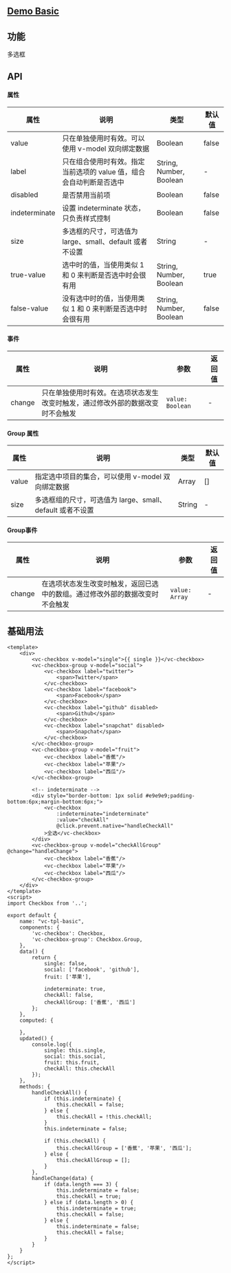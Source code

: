 ## [Demo Basic](https://wya-team.github.io/wya-vc/dist/check-box/basic.html)
## 功能
多选框

## API

#### 属性

属性 | 说明 | 类型 | 默认值
---|---|---|---
value | 只在单独使用时有效。可以使用 v-model 双向绑定数据 | Boolean | false
label | 只在组合使用时有效。指定当前选项的 value 值，组合会自动判断是否选中 | String, Number, Boolean | -
disabled | 是否禁用当前项 | Boolean | false
indeterminate | 设置 indeterminate 状态，只负责样式控制 | Boolean | false
size | 多选框的尺寸，可选值为 large、small、default 或者不设置 | String | -
true-value | 选中时的值，当使用类似 1 和 0 来判断是否选中时会很有用 | String, Number, Boolean | true
false-value | 没有选中时的值，当使用类似 1 和 0 来判断是否选中时会很有用 | String, Number, Boolean | false


#### 事件

属性 | 说明 | 参数 | 返回值
---|---|---|---
change | 只在单独使用时有效。在选项状态发生改变时触发，通过修改外部的数据改变时不会触发 | `value: Boolean` | -


#### Group 属性

属性 | 说明 | 类型 | 默认值
---|---|---|---
value | 指定选中项目的集合，可以使用 v-model 双向绑定数据 | Array | []
size | 多选框组的尺寸，可选值为 large、small、default 或者不设置 | String | -


#### Group事件

属性 | 说明 | 参数 | 返回值
---|---|---|---
change | 在选项状态发生改变时触发，返回已选中的数组。通过修改外部的数据改变时不会触发	 | `value: Array` | -


## 基础用法

```vue
<template>
	<div>
		<vc-checkbox v-model="single">{{ single }}</vc-checkbox>
		<vc-checkbox-group v-model="social">
			<vc-checkbox label="twitter">
				<span>Twitter</span>
			</vc-checkbox>
			<vc-checkbox label="facebook">
				<span>Facebook</span>
			</vc-checkbox>
			<vc-checkbox label="github" disabled>
				<span>Github</span>
			</vc-checkbox>
			<vc-checkbox label="snapchat" disabled>
				<span>Snapchat</span>
			</vc-checkbox>
		</vc-checkbox-group>
		<vc-checkbox-group v-model="fruit">
			<vc-checkbox label="香蕉"/>
			<vc-checkbox label="苹果"/>
			<vc-checkbox label="西瓜"/>
		</vc-checkbox-group>

		<!-- indeterminate -->
		<div style="border-bottom: 1px solid #e9e9e9;padding-bottom:6px;margin-bottom:6px;">
			<vc-checkbox
				:indeterminate="indeterminate"
				:value="checkAll"
				@click.prevent.native="handleCheckAll"
			>全选</vc-checkbox>
		</div>
		<vc-checkbox-group v-model="checkAllGroup" @change="handleChange">
			<vc-checkbox label="香蕉"/>
			<vc-checkbox label="苹果"/>
			<vc-checkbox label="西瓜"/>
		</vc-checkbox-group>
	</div>
</template>
<script>
import Checkbox from '..';

export default {
	name: "vc-tpl-basic",
	components: {
		'vc-checkbox': Checkbox,
		'vc-checkbox-group': Checkbox.Group,
	},
	data() {
		return {
			single: false,
			social: ['facebook', 'github'],
			fruit: ['苹果'],

			indeterminate: true,
			checkAll: false,
			checkAllGroup: ['香蕉', '西瓜']
		};
	},
	computed: {
		
	},
	updated() {
		console.log({
			single: this.single,
			social: this.social,
			fruit: this.fruit,
			checkAll: this.checkAll
		});
	},
	methods: {
		handleCheckAll() {
			if (this.indeterminate) {
				this.checkAll = false;
			} else {
				this.checkAll = !this.checkAll;
			}
			this.indeterminate = false;

			if (this.checkAll) {
				this.checkAllGroup = ['香蕉', '苹果', '西瓜'];
			} else {
				this.checkAllGroup = [];
			}
		},
		handleChange(data) {
			if (data.length === 3) {
				this.indeterminate = false;
				this.checkAll = true;
			} else if (data.length > 0) {
				this.indeterminate = true;
				this.checkAll = false;
			} else {
				this.indeterminate = false;
				this.checkAll = false;
			}
		}
	}
};
</script>
```